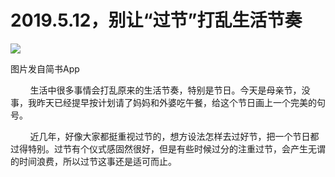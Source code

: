 
# 2019.5.12，别让“过节”打乱生活节奏

![](http://upload-images.jianshu.io/upload_images/3910675-71cd114c7d980777.jpg?imageMogr2/auto-orient/strip%7CimageView2/2/w/1080/q/50)  

图片发自简书App

        生活中很多事情会打乱原来的生活节奏，特别是节日。今天是母亲节，没事，我昨天已经提早按计划请了妈妈和外婆吃午餐，给这个节日画上一个完美的句号。

        近几年，好像大家都挺重视过节的，想方设法怎样去过好节，把一个节日都过得特别。过节有个仪式感固然很好，但是有些时候过分的注重过节，会产生无谓的时间浪费，所以过节这事还是适可而止。
